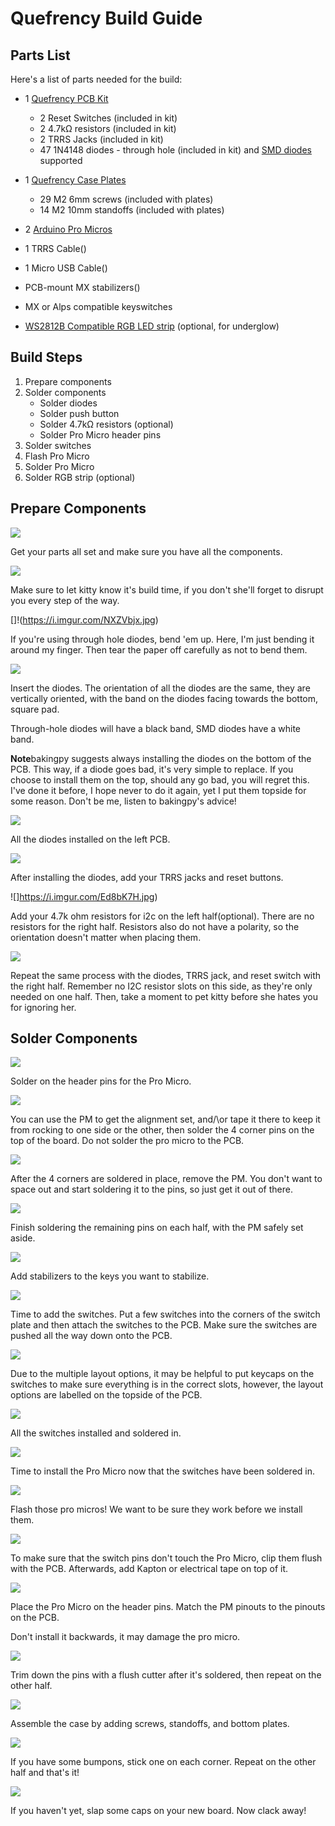 # Quefrency Build Guide

## Parts List

Here's a list of parts needed for the build:

* 1 [Quefrency PCB Kit](https://keeb.io/collections/split-keyboard-parts/products/quefrency-60-split-staggered-keyboard)
  * 2 Reset Switches \(included in kit\)
  * 2 4.7kΩ resistors \(included in kit\)
  * 2 TRRS Jacks \(included in kit\)
  * 47 1N4148 diodes - through hole \(included in kit\) and [SMD diodes](https://keeb.io/products/1n4148-diodes) supported

* 1 [Quefrency Case Plates](https://keeb.io/collections/split-keyboard-parts/products/quefrency-60-split-staggered-keyboard)
  * 29 M2 6mm screws \(included with plates\)
  * 14 M2 10mm standoffs \(included with plates\)
  
* 2 [Arduino Pro Micros](https://keeb.io/products/pro-micro-5v-16mhz-arduino-compatible-atmega32u4)
* 1 TRRS Cable()
* 1 Micro USB Cable()
* PCB-mount MX stabilizers()
* MX or Alps compatible keyswitches
* [WS2812B Compatible RGB LED strip](https://keeb.io/collections/frontpage/products/rgb-led-strips-sk6812-ws2812b-compatible) \(optional, for underglow\)

## Build Steps

1. Prepare components
2. Solder components
    * Solder diodes
    * Solder push button
    * Solder 4.7kΩ resistors \(optional\)
    * Solder Pro Micro header pins
3. Solder switches
4. Flash Pro Micro
5. Solder Pro Micro
6. Solder RGB strip \(optional\)

## Prepare Components

![](https://i.imgur.com/x96LIyE.jpg)

Get your parts all set and make sure you have all the components.

![](https://i.imgur.com/h7aNdeq.jpg)

Make sure to let kitty know it's build time, if you don't she'll forget to disrupt you every step of the way.

[]!(https://i.imgur.com/NXZVbjx.jpg)

If you're using through hole diodes, bend 'em up. Here, I'm just bending it around my finger. Then tear the paper off carefully as not to bend them.

![](https://i.imgur.com/NgokqZH.jpg)

Insert the diodes. The orientation of all the diodes are the same, they are vertically oriented, with the band on the diodes facing towards the bottom, square pad.

Through-hole diodes will have a black band, SMD diodes have a white band.

**Note**bakingpy suggests always installing the diodes on the bottom of the PCB. This way, if a diode goes bad, it's very simple to replace. If you choose to install them on the top, should any go bad, you will regret this. I've done it before, I hope never to do it again, yet I put them topside for some reason. Don't be me, listen to bakingpy's advice!

![](https://i.imgur.com/XNP7s38.jpg)

All the diodes installed on the left PCB.

![](https://i.imgur.com/Ed8bK7H.jpg)

After installing the diodes, add your TRRS jacks and reset buttons.

![]https://i.imgur.com/Ed8bK7H.jpg)

Add your 4.7k ohm resistors for i2c on the left half(optional). There are no resistors for the right half. Resistors also do not have a polarity, so the orientation doesn't matter when placing them.

![](https://i.imgur.com/cphn8ym.png)

Repeat the same process with the diodes, TRRS jack, and reset switch with the right half. Remember no I2C resistor slots on this side, as they're only needed on one half. Then, take a moment to pet kitty before she hates you for ignoring her.

## Solder Components

![](https://i.imgur.com/2Q538Hq.jpg)

Solder on the header pins for the Pro Micro.

![](https://i.imgur.com/Qh0KWho.jpg)

You can use the PM to get the alignment set, and\/\or tape it there to keep it from rocking to one side or the other, then solder the 4 corner pins on the top of the board. Do not solder the pro micro to the PCB.

![](https://i.imgur.com/p7CfEY9.jpg)

After the 4 corners are soldered in place, remove the PM. You don't want to space out and start soldering it to the pins, so just get it out of there.

![](https://i.imgur.com/V0mHYMG.jpg)

Finish soldering the remaining pins on each half, with the PM safely set aside.

![](https://i.imgur.com/dNWDczS.jpg)

Add stabilizers to the keys you want to stabilize.

![](https://i.imgur.com/bJlyXbw.jpg)

Time to add the switches. Put a few switches into the corners of the switch plate and then attach the switches to the PCB. Make sure the switches are pushed all the way down onto the PCB.

![](https://i.imgur.com/undefined.png)

Due to the multiple layout options, it may be helpful to put keycaps on the switches to make sure everything is in the correct slots, however, the layout options are labelled on the topside of the PCB.

![](https://i.imgur.com/Rzx33qt.jpg)

All the switches installed and soldered in.

![](https://i.imgur.com/J5FGu3J.jpg)

Time to install the Pro Micro now that the switches have been soldered in.

![](https://i.imgur.com/LLAJ1tE.jpg)

Flash those pro micros! We want to be sure they work before we install them.

![](https://i.imgur.com/dYbFoZB.jpg)

To make sure that the switch pins don't touch the Pro Micro, clip them flush with the PCB. Afterwards, add Kapton or electrical tape on top of it.

![](https://i.imgur.com/9GeXjZC.jpg)

Place the Pro Micro on the header pins. Match the PM pinouts to the pinouts on the PCB.

Don't install it backwards, it may damage the pro micro.

![](https://i.imgur.com/AFBcIes.jpg)

Trim down the pins with a flush cutter after it's soldered, then repeat on the other half.

![](https://i.imgur.com/nwlfdoH.jpg)

Assemble the case by adding screws, standoffs, and bottom plates.

![](https://i.imgur.com/3y6AzeE.jpg)

If you have some bumpons, stick one on each corner. Repeat on the other half and that's it!

![](https://i.imgur.com/cjNzAik.jpg)

If you haven't yet, slap some caps on your new board. Now clack away!
